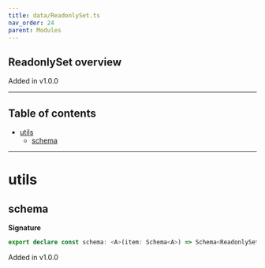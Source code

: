 ```yaml
---
title: data/ReadonlySet.ts
nav_order: 24
parent: Modules
---
```


## ReadonlySet overview

Added in v1.0.0

---

<h2 class="text-delta">Table of contents</h2>

- [utils](#utils)
  - [schema](#schema)

---

# utils

## schema

**Signature**

```ts
export declare const schema: <A>(item: Schema<A>) => Schema<ReadonlySet<A>>
```

Added in v1.0.0
